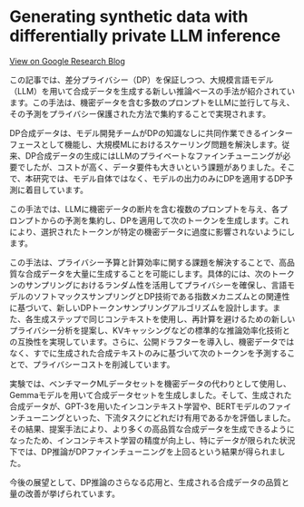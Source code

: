 
# Generating synthetic data with differentially private LLM inference

[View on Google Research Blog](https://research.google/blog/generating-synthetic-data-with-differentially-private-llm-inference/)

この記事では、差分プライバシー（DP）を保証しつつ、大規模言語モデル（LLM）を用いて合成データを生成する新しい推論ベースの手法が紹介されています。この手法は、機密データを含む多数のプロンプトをLLMに並行して与え、その予測をプライバシー保護された方法で集約することで実現されます。

DP合成データは、モデル開発チームがDPの知識なしに共同作業できるインターフェースとして機能し、大規模MLにおけるスケーリング問題を解決します。従来、DP合成データの生成にはLLMのプライベートなファインチューニングが必要でしたが、コストが高く、データ要件も大きいという課題がありました。そこで、本研究では、モデル自体ではなく、モデルの出力のみにDPを適用するDP予測に着目しています。

この手法では、LLMに機密データの断片を含む複数のプロンプトを与え、各プロンプトからの予測を集約し、DPを適用して次のトークンを生成します。これにより、選択されたトークンが特定の機密データに過度に影響されないようにします。

この手法は、プライバシー予算と計算効率に関する課題を解決することで、高品質な合成データを大量に生成することを可能にします。具体的には、次のトークンのサンプリングにおけるランダム性を活用してプライバシーを確保し、言語モデルのソフトマックスサンプリングとDP技術である指数メカニズムとの関連性に基づいて、新しいDPトークンサンプリングアルゴリズムを設計します。また、各生成ステップで同じコンテキストを使用し、再計算を避けるための新しいプライバシー分析を提案し、KVキャッシングなどの標準的な推論効率化技術との互換性を実現しています。さらに、公開ドラフターを導入し、機密データではなく、すでに生成された合成テキストのみに基づいて次のトークンを予測することで、プライバシーコストを削減しています。

実験では、ベンチマークMLデータセットを機密データの代わりとして使用し、Gemmaモデルを用いて合成データセットを生成しました。そして、生成された合成データが、GPT-3を用いたインコンテキスト学習や、BERTモデルのファインチューニングといった、下流タスクにどれだけ有用であるかを評価しました。その結果、提案手法により、より多くの高品質な合成データを生成できるようになったため、インコンテキスト学習の精度が向上し、特にデータが限られた状況下では、DP推論がDPファインチューニングを上回るという結果が得られました。

今後の展望として、DP推論のさらなる応用と、生成される合成データの品質と量の改善が挙げられています。

